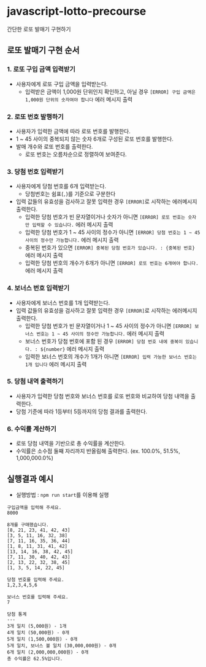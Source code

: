 # javascript-lotto-precourse

간단한 로또 발매기 구현하기

## 로또 발매기 구현 순서

### 1. 로또 구입 금액 입력받기

- 사용자에게 로또 구입 금액을 입력받는다.
  - 입력받은 금액이 1,000원 단위인지 확인하고, 아닐 경우 `[ERROR] 구입 금액은 1,000원 단위의 숫자여야 합니다` 에러 메시지 출력

### 2. 로또 번호 발행하기

- 사용자가 입력한 금액에 따라 로또 번호를 발행한다.
- 1 ~ 45 사이의 중복되지 않는 숫자 6개로 구성된 로또 번호를 발행한다.
- 발매 개수와 로또 번호를 출력한다.
  - 로또 번호는 오름차순으로 정렬하여 보여준다.

### 3. 당첨 번호 입력받기

- 사용자에게 당첨 번호를 6개 입력받는다.
  - 당첨번호는 쉼표(`,`)를 기준으로 구분한다
- 입력 값들의 유효성을 검사하고 잘못 입력한 경우 `[ERROR]`로 시작하는 에러메시지 출력한다.
  - 입력한 당첨 번호가 빈 문자열이거나 숫자가 아니면 `[ERROR] 로또 번호는 숫자만 입력할 수 있습니다.` 에러 메시지 출력
  - 입력한 당첨 번호가 1 ~ 45 사이의 정수가 아니면 `[ERROR] 당첨 번호는 1 ~ 45 사이의 정수만 가능합니다.` 에러 메시지 출력
  - 중복된 번호가 있으면 `[ERROR] 중복된 당첨 번호가 있습니다. : {중복된 번호}` 에러 메시지 출력
  - 입력한 당첨 번호의 개수가 6개가 아니면 `[ERROR] 로또 번호는 6개여야 합니다.` 에러 메시지 출력

### 4. 보너스 번호 입력받기

- 사용자에게 보너스 번호를 1개 입력받는다.
- 입력 값들의 유효성을 검사하고 잘못 입력한 경우 `[ERROR]`로 시작하는 에러메시지 출력한다.
  - 입력한 당첨 번호가 빈 문자열이거나 1 ~ 45 사이의 정수가 아니면 `[ERROR] 보너스 번호는 1 ~ 45 사이의 정수만 가능합니다.` 에러 메시지 출력
  - 보너스 번호가 당첨 번호에 포함 된 경우 `[ERROR] 당첨 번호 내에 중복이 있습니다. : ${number}` 에러 메시지 출력
  - 입력한 보너스 번호의 개수가 1개가 아니면 `[ERROR] 입력 가능한 보너스 번호는 1개 입니다` 에러 메시지 출력

### 5. 당첨 내역 출력하기

- 사용자가 입력한 당첨 번호와 보너스 번호를 로또 번호와 비교하여 당첨 내역을 출력한다.
- 당첨 기준에 따라 1등부터 5등까지의 당첨 결과를 출력한다.

### 6. 수익률 계산하기

- 로또 당첨 내역을 기반으로 총 수익률을 계산한다.
- 수익률은 소수점 둘째 자리까지 반올림해 출력한다. (ex. 100.0%, 51.5%, 1,000,000.0%)

## 실행결과 예시

- 실행방법 : `npm run start`를 이용해 실행

```
구입금액을 입력해 주세요.
8000

8개를 구매했습니다.
[8, 21, 23, 41, 42, 43]
[3, 5, 11, 16, 32, 38]
[7, 11, 16, 35, 36, 44]
[1, 8, 11, 31, 41, 42]
[13, 14, 16, 38, 42, 45]
[7, 11, 30, 40, 42, 43]
[2, 13, 22, 32, 38, 45]
[1, 3, 5, 14, 22, 45]

당첨 번호를 입력해 주세요.
1,2,3,4,5,6

보너스 번호를 입력해 주세요.
7

당첨 통계
---
3개 일치 (5,000원) - 1개
4개 일치 (50,000원) - 0개
5개 일치 (1,500,000원) - 0개
5개 일치, 보너스 볼 일치 (30,000,000원) - 0개
6개 일치 (2,000,000,000원) - 0개
총 수익률은 62.5%입니다.
```
